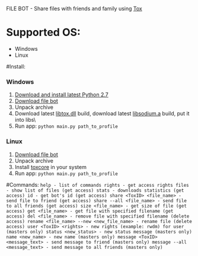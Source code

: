 FILE BOT - Share files with friends and family using [Tox](https://tox.chat/)


# Supported OS:
- Windows
- Linux

#Install:

### Windows

1. [Download and install latest Python 2.7](https://www.python.org/downloads/windows/)
2. [Download file bot](https://github.com/ingvar1995/filebot/archive/master.zip)
3. Unpack archive  
4. Download latest [libtox.dll](https://build.tox.chat/view/libtoxcore/job/libtoxcore_build_windows_x86_shared_release/lastSuccessfulBuild/artifact/libtoxcore_build_windows_x86_shared_release.zip) build, download latest [libsodium.a](https://build.tox.chat/view/libsodium/job/libsodium_build_windows_x86_static_release/lastSuccessfulBuild/artifact/libsodium_build_windows_x86_static_release.zip) build, put it into libs\
5. Run app:
``python main.py path_to_profile``


### Linux

1. [Download file bot](https://github.com/ingvar1995/filebot/archive/master.zip)
2. Unpack archive 
3. Install [toxcore](https://github.com/irungentoo/toxcore/blob/master/INSTALL.md) in your system
4. Run app:
``python main.py path_to_profile``

#Commands:
``help - list of commands
rights - get access rights
files - show list of files (get access)
stats - downloads statistics (get access)
id - get bot's id (get access)
share <ToxID> <file_name> - send file to friend (get access)
share --all <file_name> - send file to all friends (get access)
size <file_name> - get size of file (get access)
get <file_name> - get file with specified filename (get access)
del <file_name> - remove file with specified filename (delete access)
rename <file_name> --new <new_file_name> - rename file (delete access)
user <ToxID> <rights> - new rights (example: rwdm) for user (masters only)
status <new_status> - new status message (masters only)
name <new_name> - new name (masters only)
message <ToxID> <message_text> - send message to friend (masters only)
 message --all <message_text> - send message to all friends (masters only)``